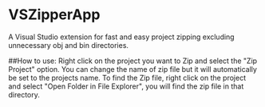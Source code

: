 # VSZipperApp
A Visual Studio extension for fast and easy project zipping excluding unnecessary obj and bin directories.

##How to use:
Right click on the project you want to Zip and select the "Zip Project" option. You can change the name of zip file but it will automatically be set to the projects name. To find the Zip file, right click on the project and select "Open Folder in File Explorer", you will find the zip file in that directory.
